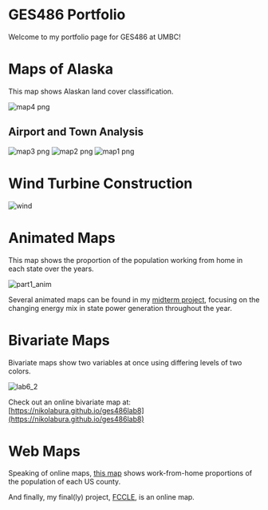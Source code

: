 # GES486 Portfolio

Welcome to my portfolio page for GES486 at UMBC!

# Maps of Alaska

This map shows Alaskan land cover classification.

![map4 png](https://user-images.githubusercontent.com/2071451/119221297-a7fe2200-babc-11eb-97d2-94997bfe9b2d.png)

## Airport and Town Analysis

![map3 png](https://user-images.githubusercontent.com/2071451/119221311-c06e3c80-babc-11eb-8149-7d55fded986e.png)
![map2 png](https://user-images.githubusercontent.com/2071451/119221312-c19f6980-babc-11eb-9259-d93e7a0ef0ee.png)
![map1 png](https://user-images.githubusercontent.com/2071451/119221313-c2d09680-babc-11eb-9f1d-d2bbcf5095bf.png)

# Wind Turbine Construction

![wind](https://user-images.githubusercontent.com/2071451/112563799-6ef14c00-8db0-11eb-8836-69520a29158b.png)

# Animated Maps

This map shows the proportion of the population working from home in each state over the years.

![part1_anim](https://user-images.githubusercontent.com/2071451/119221342-e398ec00-babc-11eb-84ab-382cd707ca5b.gif)

Several animated maps can be found in my [midterm project](https://github.com/nikolabura/ges486/blob/master/project1_486/README.md), focusing on the changing energy mix in state power generation throughout the year.

# Bivariate Maps

Bivariate maps show two variables at once using differing levels of two colors.

![lab6_2](https://user-images.githubusercontent.com/2071451/119221376-1b079880-babd-11eb-9e2e-7a734e3ffdd0.png)

Check out an online bivariate map at:
[https://nikolabura.github.io/ges486lab8](https://nikolabura.github.io/ges486lab8)

# Web Maps

Speaking of online maps, [this map](https://nikolabura.github.io/ges486lab5) shows work-from-home proportions of the population of each US county.

And finally, my final(ly) project, [FCCLE](/ges486/final), is an online map.
